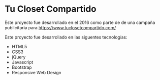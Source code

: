 # Tu Closet Compartido
Este proyecto fue desarrollado en el 2016 como parte de de una campaña publicitaria para <https://www.tuclosetcompartido.com/>

Este proyecto fue desarrollado en las siguentes tecnologías:

  - HTML5
  - CSS3
  - jQuery
  - Javascript
  - Bootstrap
  - Responsive Web Design
  
  
